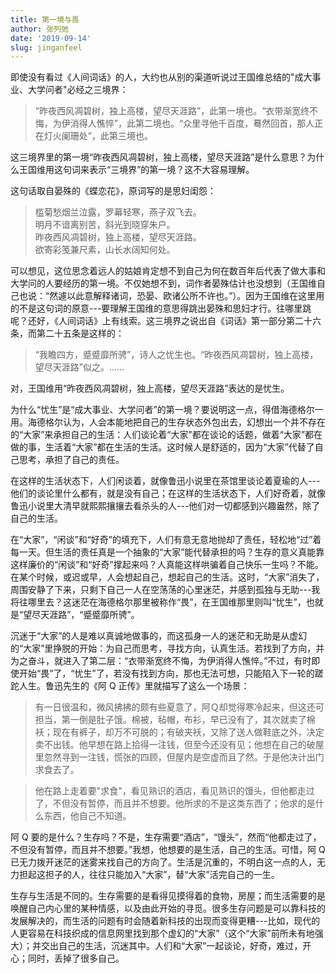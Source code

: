 ```yaml
---
title: 第一境与畏
author: 张列弛
date: '2019-09-14'
slug: jinganfeel
---
```

即使没有看过《人间词话》的人，大约也从别的渠道听说过王国维总结的"成大事业、大学问者"必经之三境界：  

> “昨夜西风凋碧树，独上高楼，望尽天涯路”，此第一境也。“衣带渐宽终不悔，为伊消得人憔悴”，此第二境也。“众里寻他千百度，蓦然回首，那人正在灯火阑珊处”，此第三境也。  

这三境界里的第一境“昨夜西风凋碧树，独上高楼，望尽天涯路”是什么意思？为什么王国维用这句词来表示“三境界”的第一境？这不大容易理解。  

这句话取自晏殊的《蝶恋花》，原词写的是思妇闺怨： 

> 槛菊愁烟兰泣露，罗幕轻寒，燕子双飞去。  
明月不谙离别苦，斜光到晓穿朱户。  
昨夜西风凋碧树，独上高楼，望尽天涯路。  
欲寄彩笺兼尺素，山长水阔知何处。

可以想见，这位思念着远人的姑娘肯定想不到自己为何在数百年后代表了做大事和大学问的人要经历的第一境。不仅她想不到，词作者晏殊估计也没想到（王国维自己也说：“然遽以此意解释诸词，恐晏、欧诸公所不许也。”）。因为王国维在这里用的不是这句词的原意---要理解王国维的意思得跳出晏殊和思妇才行。往哪里跳呢？还好，《人间词话》上有线索。这三境界之说出自《词话》第一部分第二十六条，而第二十五条是这样的：  

> “我瞻四方，蹙蹙靡所骋”，诗人之忧生也。“昨夜西风凋碧树，独上高楼，望尽天涯路”似之。......  

对，王国维用“昨夜西风凋碧树，独上高楼，望尽天涯路”表达的是忧生。  

为什么“忧生”是“成大事业、大学问者”的第一境？要说明这一点，得借海德格尔一用。海德格尔认为，人会本能地把自己的生存状态外包出去，幻想出一个并不存在的“大家”来承担自己的生活：人们谈论着“大家”都在谈论的话题，做着“大家”都在做的事，生活着“大家”都在生活的生活。这时候人是舒适的，因为“大家”代替了自己思考，承担了自己的责任。  

在这样的生活状态下，人们闲谈着，就像鲁迅小说里在茶馆里谈论着夏瑜的人---他们的谈论里什么都有，就是没有自己；在这样的生活状态下，人们好奇着，就像鲁迅小说里大清早就熙熙攘攘去看杀头的人---他们对一切都感到兴趣盎然，除了自己的生活。  

在“大家”，“闲谈”和“好奇”的填充下，人们有意无意地抛却了责任，轻松地“过”着每一天。但生活的责任真是一个抽象的“大家”能代替承担的吗？生存的意义真能靠这样廉价的“闲谈”和“好奇”撑起来吗？人真能这样哄骗着自己快乐一生吗？不能。在某个时候，或迟或早，人会想起自己，想起自己的生活。这时，“大家”消失了，周围安静了下来，只剩下自己一人在空荡荡的心里迷茫，并感到孤独与无助---我将往哪里去？这迷茫在海德格尔那里被称作“畏”，在王国维那里则叫“忧生”，也就是“望尽天涯路”，“蹙蹙靡所骋”。  

沉迷于“大家”的人是难以真诚地做事的，而这孤身一人的迷茫和无助是从虚幻的“大家”里挣脱的开始：为自己而思考，寻找方向，认真生活。若找到了方向，并为之奋斗，就进入了第二层：“衣带渐宽终不悔，为伊消得人憔悴。”不过，有时即使开始“畏”了，“忧生”了，若没有找到方向，那也无法可想，只能陷入下一轮的蹉跎人生。鲁迅先生的《阿 Q 正传》里就描写了这么一个场景：  

> 有一日很温和，微风拂拂的颇有些夏意了，阿Ｑ却觉得寒冷起来，但这还可担当，第一倒是肚子饿。棉被，毡帽，布衫，早已没有了，其次就卖了棉袄；现在有裤子，却万不可脱的；有破夹袄，又除了送人做鞋底之外，决定卖不出钱。他早想在路上拾得一注钱，但至今还没有见；他想在自己的破屋里忽然寻到一注钱，慌张的四顾，但屋内是空虚而且了然。于是他决计出门求食去了。

> 他在路上走着要"求食"，看见熟识的酒店，看见熟识的馒头，但他都走过了，不但没有暂停，而且并不想要。他所求的不是这类东西了；他求的是什么东西，他自己不知道。  

阿 Q 要的是什么？生存吗？不是，生存需要“酒店”，“馒头”，然而“他都走过了，不但没有暂停，而且并不想要。”我想，他想要的是生活，自己的生活。可惜，阿 Q 已无力拨开迷茫的迷雾来找自己的方向了。生活是沉重的，不明白这一点的人，无力担起这担子的人，往往只能加入“大家”，替“大家”活完自己的一生。    

生存与生活是不同的。生存需要的是看得见摸得着的食物，房屋；而生活需要的是唤醒自己内心里的某种情感，以及由此开始的寻觅。很多生存问题是可以靠科技的发展解决的，而生活的问题有时会随着新科技的出现而变得更糟---比如，现代的人更容易在科技织成的信息网里找到那个虚幻的“大家”（这个“大家”前所未有地强大）；并交出自己的生活，沉迷其中。人们和“大家”一起谈论，好奇，难过，开心；同时，丢掉了很多自己。  
















